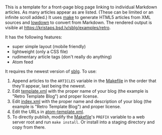 This is a template for a front-page blog page linking to individual
Markdown articles.  As many articles appear as are listed.  (These can
be limited or an infinite scroll added.) It uses
[make](https://man.openbsd.org/make.1) to generate HTML5 articles from
XML sources and [lowdown](https://kristaps.bsd.lv/lowdown) to convert
from Markdown.  The rendered output is visible at
https://kristaps.bsd.lv/sblg/examples/retro.

It has the following features:

- super simple layout (mobile friendly)
- lightweight (only a CSS file)
- rudimentary article tags (don't really do anything)
- Atom feed

It requires the newest version of [sblg](https://kristaps.bsd.lv/sblg).
To use:

1. Append articles to the `ARTICLES` variable in the
	[Makefile](Makefile) in the order that they'll appear, last
	being the newest.
2. Edit [template.xml](template.xml) with the proper name of your blog
	(the example is "Retro Template Blog") and proper license.
3. Edit [index.xml](index.xml) with the proper name and description of
	your blog (the example is "Retro Template Blog") and proper
	license.
4. Edit the URLs in [atom-template.xml](atom-template.xml).
5. To directly publish, modify the [Makefile](Makefile)'s `PREFIX`
	variable to a web server root and run `make install`.  Or
	install into a staging directory and copy from there.

